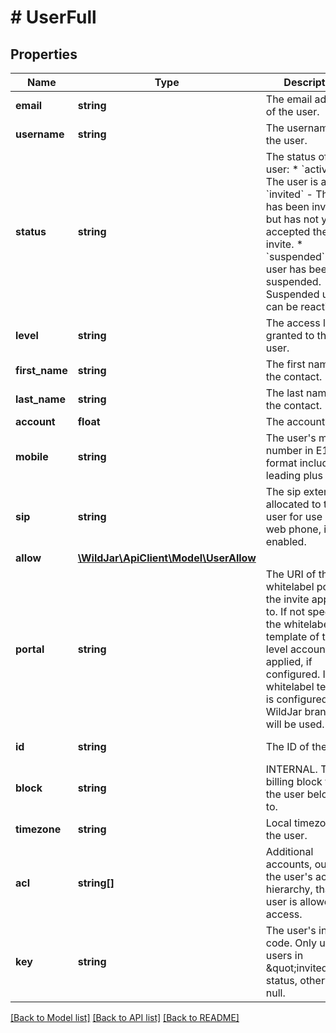 # # UserFull

## Properties

Name | Type | Description | Notes
------------ | ------------- | ------------- | -------------
**email** | **string** | The email address of the user. |
**username** | **string** | The username of the user. | [optional]
**status** | **string** | The status of the user:  * &#x60;active&#x60; - The user is active  * &#x60;invited&#x60; - The user has been invited but has not yet accepted the invite.  * &#x60;suspended&#x60; - The user has been suspended. Suspended users can be reactivated. | [optional] [readonly]
**level** | **string** | The access level granted to the user. | [optional]
**first_name** | **string** | The first name of the contact. | [optional]
**last_name** | **string** | The last name of the contact. | [optional]
**account** | **float** | The account ID. |
**mobile** | **string** | The user&#39;s mobile number in E164 format including a leading plus (+). | [optional]
**sip** | **string** | The sip extension allocated to the user for use of the web phone, if enabled. | [optional]
**allow** | [**\WildJar\ApiClient\Model\UserAllow**](UserAllow.md) |  |
**portal** | **string** | The URI of the whitelabel portal the invite applies to. If not specified, the whitelabel template of the top level account is applied, if configured. If no whitelabel template is configured, the WildJar branding will be used. | [optional]
**id** | **string** | The ID of the user. | [optional] [readonly]
**block** | **string** | INTERNAL. The billing block that the user belongs to. | [optional] [readonly]
**timezone** | **string** | Local timezone of the user. | [optional]
**acl** | **string[]** | Additional accounts, outside the user&#39;s account hierarchy, that the user is allowed to access. | [optional]
**key** | **string** | The user&#39;s invite code. Only used on users in \&quot;invited\&quot; status, otherwise null. | [optional] [readonly]

[[Back to Model list]](../../README.md#models) [[Back to API list]](../../README.md#endpoints) [[Back to README]](../../README.md)
